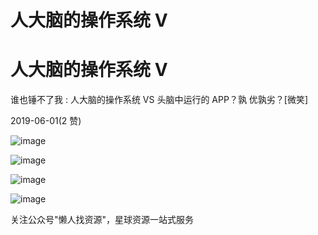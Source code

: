 # 人大脑的操作系统 V

# 人大脑的操作系统 V

谁也锤不了我 : 人大脑的操作系统 VS 头脑中运行的 APP？孰 优孰劣？[微笑]

2019-06-01(2 赞)

![image](img/Image_0194.png)

![image](img/Image_0204.png)

![image](img/Image_0214.png)

![image](img/Image_0225.png)

关注公众号"懒人找资源"，星球资源一站式服务